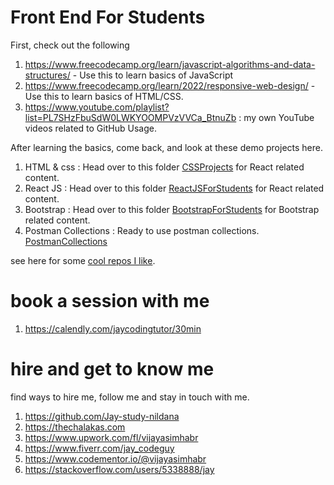 
# Front End For Students

First, check out the following

1. https://www.freecodecamp.org/learn/javascript-algorithms-and-data-structures/ - Use this to learn basics of JavaScript
2. https://www.freecodecamp.org/learn/2022/responsive-web-design/ - Use this to learn basics of HTML/CSS.
4. https://www.youtube.com/playlist?list=PL7SHzFbuSdW0LWKYOOMPVzVVCa_BtnuZb : my own YouTube videos related to GitHub Usage.

After learning the basics, come back, and look at these demo projects here.

1. HTML & css : Head over to this folder [CSSProjects](CSSProjects) for React related content.
1. React JS : Head over to this folder [ReactJSForStudents](ReactJSForStudents) for React related content.
1. Bootstrap : Head over to this folder [BootstrapForStudents](BootstrapForStudents) for Bootstrap related content.
1. Postman Collections : Ready to use postman collections. [PostmanCollections](PostmanCollections)

see here for some [cool repos I like](https://github.com/Jay-study-nildana/somecoolrepos).

# book a session with me

1. https://calendly.com/jaycodingtutor/30min

# hire and get to know me

find ways to hire me, follow me and stay in touch with me.

1. https://github.com/Jay-study-nildana
1. https://thechalakas.com
1. https://www.upwork.com/fl/vijayasimhabr
1. https://www.fiverr.com/jay_codeguy
1. https://www.codementor.io/@vijayasimhabr
1. https://stackoverflow.com/users/5338888/jay
